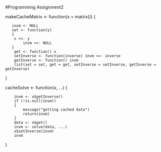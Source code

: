 #Programming Assignment2

makeCacheMatrix <- function(x = matrix())
{
       
       invm <- NULL
       set <- function(y) 
       {
		x <<- y
        	invm <<- NULL
       }
        get <- function() x
        setInverse <- function(inverse) invm <<- inverse
        getInverse <- function() invm
        list(set = set, get = get, setInverse = setInverse, getInverse = getInverse)
}


cacheSolve <- function(x, ...) 
{
        
        invm <- x$getInverse()
        if (!is.null(invm)) 
        {
        	message("getting cached data")
        	return(invm)
        }
        data <- x$get()
        invm <- solve(data, ...)
        x$setInverse(invm)
        invm
}
